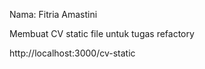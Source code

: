 Nama: Fitria Amastini

Membuat CV static file untuk tugas refactory

http://localhost:3000/cv-static

